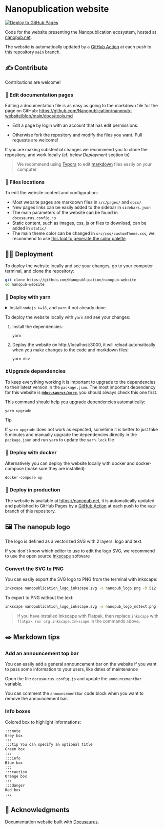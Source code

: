 # Nanopublication website

[![Deploy to GitHub Pages](https://github.com/Nanopublication/nanopub-website/actions/workflows/deploy.yml/badge.svg)](https://github.com/Nanopublication/nanopub-website/actions/workflows/deploy.yml)

Code for the website presenting the Nanopublication ecosystem, hosted at [nanopub.net](https://nanopub.net).

The website is automatically updated by a [GitHub Action](/actions) at each push to this repository `main` branch.

## ✍️ Contribute

Contributions are welcome!

### 📝 Edit documentation pages

Editing a documentation file is as easy as going to the markdown file for the page on GitHub: https://github.com/Nanopublication/nanopub-website/blob/main/docs/tools.md

* Edit a page by login with an account that has edit permissions.

* Otherwise fork the repository and modify the files you want. Pull requests are welcome!

If you are making substential changes we recommend you to clone the repository, and work locally (cf. below *Deployment* section to)

> We recommend using [Typora](https://typora.io/) to edit [markdown](https://github.com/adam-p/markdown-here/wiki/Markdown-Cheatsheet) files easily on your computer.

### 📂 Files locations

To edit the website content and configuration:

- Most website pages are markdown files in `src/pages/` and `docs/`
- New pages links can be easily added to the sidebar in `sidebars.json`
- The main parameters of the website can be found in `docusaurus.config.js`
- Static content, such as images, css, js or files to download, can be added in `static/`
- The main theme color can be changed in `src/css/customTheme.css`, we recommend to use [this tool to generate the color palette](https://docusaurus.io/docs/styling-layout#styling-your-site-with-infima).

## 🧑‍💻 Deployment

To deploy the website locally and see your changes, go to your computer terminal, and clone the repository:

```bash
git clone https://github.com/Nanopublication/nanopub-website
cd nanopub-website
```

### 🧶 Deploy with yarn

<details><summary>Install <code>nodejs >=18</code>, and <code>yarn</code> if not already done</summary>

* [Instructions to install `npm` and `NodeJS`](https://docs.npmjs.com/downloading-and-installing-node-js-and-npm)
* [Instructions to install `yarn`](https://yarnpkg.com/getting-started/install)
</details>

To deploy the website locally with `yarn` and see your changes:

1. Install the dependencies:

    ```shell
    yarn
    ```

2. Deploy the website on http://localhost:3000, it will reload automatically when you make changes to the code and markdown files:

    ```shell
    yarn dev
    ```

### ⏫ Upgrade dependencies

To keep everything working it is important to upgrade to the dependencies to their latest version in the `package.json`. The most important dependency for this website is [**`@docusaurus/core`**](https://docusaurus.io/docs/migration), you should always check this one first.

This command should help you upgrade dependencies automatically:

```bash
yarn upgrade
```

> [!TIP]
>
> If `yarn upgrade` does not work as expected, sometime it is better to just take 5 minutes and manually upgrade the dependencies directly in the `package.json` and run `yarn` to update the `yarn.lock` file

### 🐳 Deploy with docker

Alternatively you can deploy the website locally with docker and docker-compose (make sure they are installed):

```bash
docker-compose up
```

### 🚀 Deploy in production

The website is available at https://nanopub.net, it is automatically updated and published to GitHub Pages by a [GitHub Action](https://github.com/Nanopublication/nanopub-website/blob/main/actions) at each push to the `main` branch of this repository.

## 🖼️ The nanopub logo

The logo is defined as a vectorized SVG with 2 layers: logo and text.

If you don't know which editor to use to edit the logo SVG, we recommend to use the open source [Inkscape](https://inkscape.org) software

### Convert the SVG to PNG

You can easily export the SVG logo to PNG from the terminal with inkscape:

```bash
inkscape nanopublication_logo_inkscape.svg -o nanopub_logo.png -h 512
```

To export to PNG without the text:

```bash
inkscape nanopublication_logo_inkscape.svg -o nanopub_logo_notext.png --export-id=Logo_Layer --export-id-only -h 512
```

> If you have installed Inkscape with Flatpak, then replace `inkscape` with `flatpak run org.inkscape.Inkscape` in the commands above.

## ✒️ Markdown tips

### Add an announcement top bar

You can easily add a general announcement bar on the website if you want to pass some information to your users, like dates of maintenance

Open the file `docusaurus.config.js` and update the `announcementBar` variable.

You can comment the `announcementBar` code block when you want to remove the announcement bar.

### Info boxes

Colored box to highlight informations:

```markdown
:::note
Grey box
:::
:::tip You can specify an optional title
Green box
:::
:::info
Blue box
:::
:::caution
Orange box
:::
:::danger
Red box
:::
```

## 🙏 Acknowledgments

Documentation website built with [Docusaurus](https://docusaurus.io/).